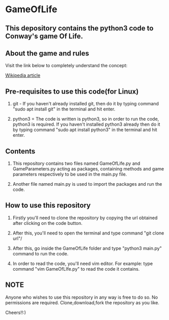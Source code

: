 # GameOfLife

## This depository contains the python3 code to Conway's game Of Life.

## About the game and rules

Visit the link below to completely understand the concept:

[Wikipedia article](https://en.wikipedia.org/wiki/Conway%27s_Game_of_Life)

## Pre-requisites to use this code(for Linux)

1. git - If you haven't already installed git, then do it by typing command "sudo apt install git" in the terminal and hit enter.

2. python3 = The code is written is python3, so in order to run the code, python3 is required. If you haven't installed python3 already then do it by typing command "sudo apt install python3" in the terminal and hit enter.

## Contents

1. This repository contains two files named GameOfLife.py and GameParameters.py acting as packages, containing methods and game parameters respectively to be used in the main.py file.

2. Another file named main.py is used to import the packages and run the code.

## How to use this repository

1. Firstly you'll need to clone the repository by copying the url obtained after clicking on the code button.

2. After this, you'll need to open the terminal and type command "git clone url"/

3. After this, go inside the GameOfLife folder and type "python3 main.py" command to run the code.

4. In order to read the code, you'll need vim editor. For example: type command "vim GameOfLIfe.py" to read the code it contains.

## NOTE

Anyone who wishes to use this repository in any way is free to do so. No permissions are required. Clone,download,fork the repository as you like.

Cheers!!:)

